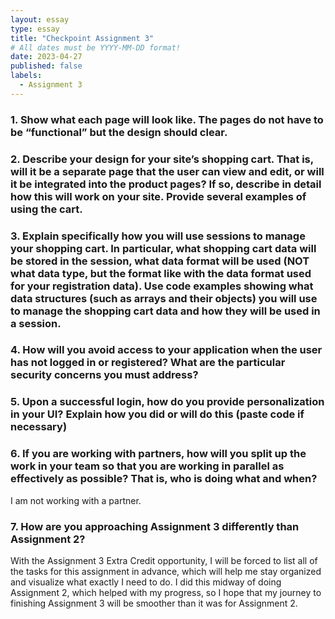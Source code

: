 ```yaml
---
layout: essay
type: essay
title: "Checkpoint Assignment 3"
# All dates must be YYYY-MM-DD format!
date: 2023-04-27
published: false
labels:
  - Assignment 3
---
```


### 1. Show what each page will look like. The pages do not have to be “functional” but the design should clear.



### 2. Describe your design for your site’s shopping cart. That is, will it be a separate page that the user can view and edit, or will it be integrated into the product pages? If so, describe in detail how this will work on your site. Provide several examples of using the cart.



### 3. Explain specifically how you will use sessions to manage your shopping cart. In particular, what shopping cart data will be stored in the session, what data format will be used (NOT what data type, but the format like with the data format used for your registration data). Use code examples showing what data structures (such as arrays and their objects) you will use to manage the shopping cart data and how they will be used in a session.



### 4. How will you avoid access to your application when the user has not logged in or registered? What are the particular security concerns you must address?



### 5. Upon a successful login, how do you provide personalization in your UI? Explain how you did or will do this (paste code if necessary)



### 6. If you are working with partners, how will you split up the work in your team so that you are working in parallel as effectively as possible? That is, who is doing what and when?

I am not working with a partner. 

### 7. How are you approaching Assignment 3 differently than Assignment 2?

With the Assignment 3 Extra Credit opportunity, I will be forced to list all of the tasks for this assignment in advance, which will help me stay organized and visualize what exactly I need to do. I did this midway of doing Assignment 2, which helped with my progress, so I hope that my journey to finishing Assignment 3 will be smoother than it was for Assignment 2. 
